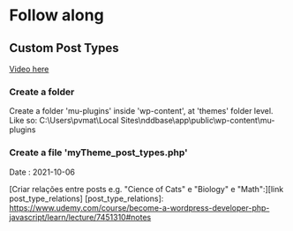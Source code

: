 # Follow along

## Custom Post Types

[Video here](https://www.udemy.com/course/become-a-wordpress-developer-php-javascript/learn/lecture/7343034#notes)
### Create a folder
Create a folder 'mu-plugins' inside 'wp-content', at 'themes' folder level. 
Like so: C:\Users\pvmat\Local Sites\nddbase\app\public\wp-content\mu-plugins

### Create a file 'myTheme_post_types.php'


Date : 2021-10-06

[Criar relações entre posts e.g. "Cience of Cats" e "Biology" e "Math":][link post_type_relations]
[post_type_relations]: https://www.udemy.com/course/become-a-wordpress-developer-php-javascript/learn/lecture/7451310#notes